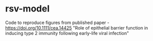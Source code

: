 # rsv-model

Code to reproduce figures from published paper - https://doi.org/10.1111/cea.14425
"Role of epithelial barrier function in inducing type 2 immunity following early-life viral infection"
